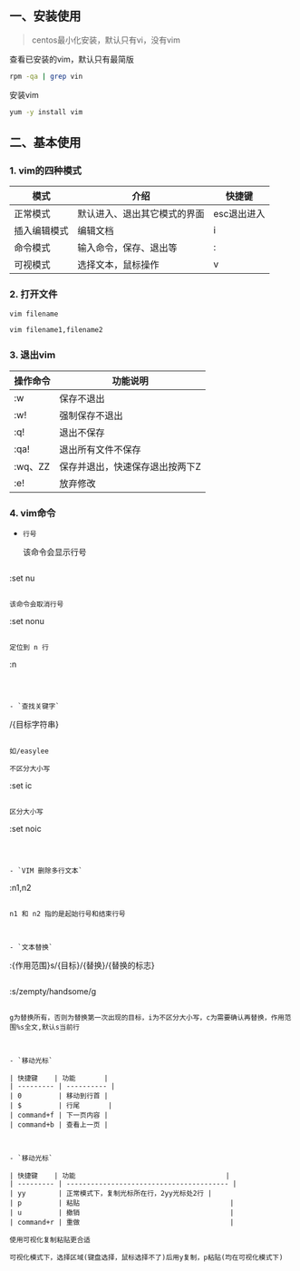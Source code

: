## 一、安装使用

> centos最小化安装，默认只有vi，没有vim

查看已安装的vim，默认只有最简版

```bash
rpm -qa | grep vin
```

安装vim

```bash
yum -y install vim
```



## 二、基本使用

### 1. vim的四种模式

| 模式         | 介绍                         | 快捷键      |
| ------------ | ---------------------------- | ----------- |
| 正常模式     | 默认进入、退出其它模式的界面 | esc退出进入 |
| 插入编辑模式 | 编辑文档                     | i           |
| 命令模式     | 输入命令，保存、退出等       | :           |
| 可视模式     | 选择文本，鼠标操作           | v           |



### 2. 打开文件

```bash
vim filename
```

```bash
vim filename1,filename2
```



### 3. 退出vim

| 操作命令 | 功能说明                        |
| -------- | ------------------------------- |
| :w       | 保存不退出                      |
| :w!      | 强制保存不退出                  |
| :q!      | 退出不保存                      |
| :qa!     | 退出所有文件不保存              |
| :wq、ZZ  | 保存并退出，快速保存退出按两下Z |
| :e!      | 放弃修改                        |



### 4. vim命令

- `行号`

  该命令会显示行号
  
  ```bash
:set nu
  ```

  该命令会取消行号
  
  ```
:set nonu
  ```

  定位到 n 行
  
  ```
:n
  ```

  

- `查找关键字`

  ```
  /{目标字符串}
  ```

  如/easylee

  不区分大小写
  
  ```
:set ic
  ```

  区分大小写
  
  ```
:set noic
  ```

  

- `VIM 删除多行文本`

  ```
  :n1,n2
  ```

  n1 和 n2 指的是起始行号和结束行号

  

- `文本替换`

  ```
  :{作用范围}s/{目标}/{替换}/{替换的标志}
  ```

  ```
  :s/zempty/handsome/g
  ```

  g为替换所有，否则为替换第一次出现的目标，i为不区分大小写，c为需要确认再替换，作用范围%s全文,默认s当前行

  

- `移动光标`

  | 快捷键    | 功能       |
  | --------- | ---------- |
  | 0         | 移动到行首 |
  | $         | 行尾       |
  | command+f | 下一页内容 |
  | command+b | 查看上一页 |
  
  

- `移动光标`

  | 快捷键    | 功能                                     |
  | --------- | ---------------------------------------- |
  | yy        | 正常模式下，复制光标所在行，2yy光标处2行 |
  | p         | 粘贴                                     |
  | u         | 撤销                                     |
  | command+r | 重做                                     |
  
  使用可视化复制粘贴更合适
  
  可视化模式下，选择区域(键盘选择，鼠标选择不了)后用y复制，p粘贴(均在可视化模式下)
